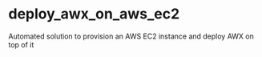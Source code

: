 # deploy_awx_on_aws_ec2
Automated solution to provision an AWS EC2 instance and deploy AWX on top of it
